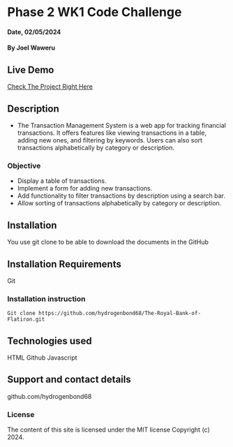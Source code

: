 # Phase 2 WK1 Code Challenge

#### Date, 02/05/2024

#### By Joel Waweru

## Live Demo
[Check The Project Right Here]()

## Description
- The Transaction Management System is a web app for tracking financial transactions. It offers features like viewing transactions in a table, adding new ones, and filtering by keywords. Users can also sort transactions alphabetically by category or description.

### Objective
- Display a table of transactions.
- Implement a form for adding new transactions.
- Add functionality to filter transactions by description using a search bar.
- Allow sorting of transactions alphabetically by category or description.

## Installation
You use git clone to be able to download the documents in the GitHub

## Installation Requirements
Git

### Installation instruction
```
Git clone https://github.com/hydrogenbond68/The-Royal-Bank-of-Flatiron.git

```

## Technologies used
HTML
Github
Javascript

## Support and contact details
github.com/hydrogenbond68

### License
The content of this site is licensed under the MIT license
Copyright (c) 2024.
